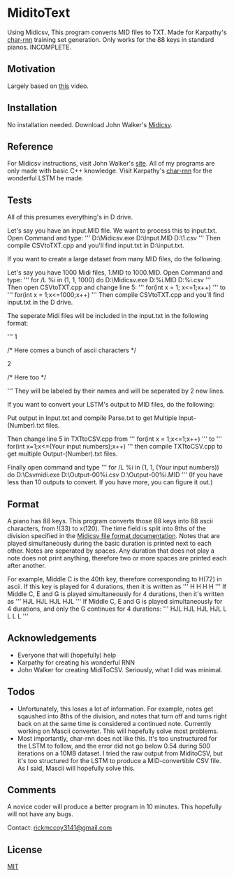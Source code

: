 # MiditoText

Using Midicsv, This program converts MID files to TXT. Made for Karpathy's [char-rnn](github.com/karpathy/char-rnn) training set generation. Only works for the 88 keys in standard pianos. INCOMPLETE.

## Motivation

Largely based on [this](https://www.youtube.com/watch?v=SacogDL_4JU&t=634s) video.

## Installation

No installation needed. Download John Walker's [Midicsv](fourmilab.ch/webtools/midicsv/).

## Reference

For Midicsv instructions, visit John Walker's [site](fourmilab.ch/webtools/midicsv/). All of my programs are only made with basic C++ knowledge. Visit Karpathy's [char-rnn](github.com/karpathy/char-rnn) for the wonderful LSTM he made.

## Tests

All of this presumes everything's in D drive.

Let's say you have an input.MID file. We want to process this to input.txt. Open Command and type:
'''
D:\Midicsv.exe D:\Input.MID D:\1.csv
'''
Then compile CSVtoTXT.cpp and you'll find input.txt in D:\input.txt.

If you want to create a large dataset from many MID files, do the following.

Let's say you have 1000 Midi files, 1.MID to 1000.MID. Open Command and type:
'''
for /L %i in (1, 1, 1000) do D:\Midicsv.exe D:\%i.MID D:\%i.csv
'''
Then open CSVtoTXT.cpp and change line 5:
'''
for(int x = 1; x<=1;x++)
'''
to
'''
for(int x = 1;x<=1000;x++)
'''
Then compile CSVtoTXT.cpp and you'll find input.txt in the D drive.

The seperate Midi files will be included in the input.txt in the following format:

'''
1

/* Here comes a bunch of ascii characters */


2

/* Here too  */

'''
They will be labeled by their names and will be seperated by 2 new lines.

If you want to convert your LSTM's output to MID files, do the following:

Put output in Input.txt and compile Parse.txt to get Multiple Input-(Number).txt files.

Then change line 5 in TXTtoCSV.cpp from
'''
for(int x = 1;x<=1;x++)
'''
to
'''
for(int x=1;x<=(Your input numbers);x++)
'''
then compile TXTtoCSV.cpp to get multiple Output-(Number).txt files.

Finally open command and type
'''
for /L %i in (1, 1, (Your input numbers)) do D:\Csvmidi.exe D:\Output-00%i.csv D:\Output-00%i.MID
'''
(If you have less than 10 outputs to convert. If you have more, you can figure it out.)

## Format

A piano has 88 keys. This program converts those 88 keys into 88 ascii characters, from !(33) to x(120). The time field is split into 8ths of the division specified in the [Midicsv file format documentation](http://www.fourmilab.ch/webtools/midicsv/). Notes that are played simultaneously during the basic duration is printed next to each other. Notes are seperated by spaces. Any duration that does not play a note does not print anything, therefore two or more spaces are printed each after another.

For example, Middle C is the 40th key, therefore corresponding to H(72) in ascii. If this key is played for 4 durations, then it is written as
'''
H H H H
'''
If Middle C, E and G is played simultaneously for 4 durations, then it's written as
'''
HJL HJL HJL HJL
'''
If Middle C, E and G is played simultaneously for 4 durations, and only the G continues for 4 durations:
'''
HJL HJL HJL HJL L L L L
'''

## Acknowledgements

* Everyone that will (hopefully) help
* Karpathy for creating his wonderful RNN
* John Walker for creating MidiToCSV. Seriously, what I did was minimal.

## Todos
* Unfortunately, this loses a lot of information. For example, notes get sqaushed into 8ths of the division, and notes that turn off and turns right back on at the same time is considered a continued note.  Currently working on Mascii converter. This will hopefully solve most problems.
* Most importantly, char-rnn does not like this. It's too unstructured for the LSTM to follow, and the error did not go below 0.54 during 500 iterations on a 10MB dataset. I tried the raw output from MiditoCSV, but it's too structured for the LSTM to produce a MID-convertible CSV file. As I said, Mascii will hopefully solve this.

## Comments

A novice coder will produce a better program in 10 minutes. This hopefully will not have any bugs.

Contact: rickmccoy3141@gmail.com

## License

[MIT](https://opensource.org/licenses/MIT)
